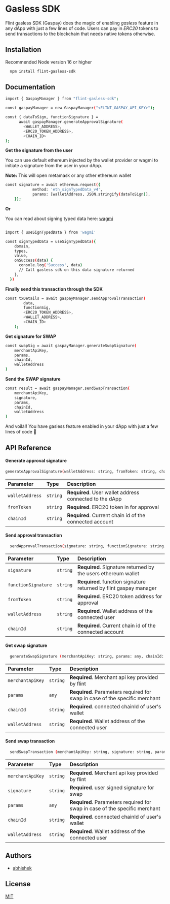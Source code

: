 # Gasless SDK

Flint gasless SDK (Gaspay) does the magic of enabling *gasless* feature in any dApp with just a few lines of code. Users can pay in *ERC20* tokens to send transactions to the blockchain that needs native tokens otherwise.

## Installation

Recommended Node version 16 or higher

```bash
  npm install flint-gasless-sdk
```
    
## Documentation

```bash
import { GaspayManager } from "flint-gasless-sdk";

const gaspayManager = new GaspayManager("<FLINT_GASPAY_API_KEY>");

const { dataToSign, functionSignature } =
      await gaspayManager.generateApprovalSignature(
        <WALLET_ADDRESS>,
        <ERC20_TOKEN_ADDRESS>,
        <CHAIN_ID>
);

```

**Get the signature from the user**

You can use default ethereum injected by the wallet provider or wagmi to initiate a signature from the user in your dApp.

**Note:**
This will open metamask or any other ethereum wallet

```bash
const signature = await ethereum.request({
            method: 'eth_signTypedData_v4',
            params: [walletAddress, JSON.stringify(dataToSign)],
    });
```

**Or**

You can read about signing typed data here: [wagmi](https://wagmi.sh/react/hooks/useSignTypedData)

```bash

import { useSignTypedData } from 'wagmi'

const signTypedData = useSignTypedData({
    domain,
    types,
    value,
    onSuccess(data) {
      console.log('Success', data)
      // Call gasless sdk on this data signature returned
    },
  })

```

**Finally send this transaction through the SDK**

```bash
const txDetails = await gaspayManager.sendApprovalTransaction(
        data,
        functionSig,
        <ERC20_TOKEN_ADDRESS>,
        <WALLET_ADDRESS>,
        <CHAIN_ID>
    );
```

**Get signature for SWAP**
```bash
const swapSig = await gaspayManager.generateSwapSignature(
    merchantApiKey,
    params,
    chainId,
    walletAddress
)
```
**Send the SWAP signature**
```bash
const result = await gaspayManager.sendSwapTransaction(
    merchantApiKey,
    signature,
    params,
    chainId,
    walletAddress
)
```

And voilà!! You have gasless feature enabled in your dApp with just a few lines of code 🥳

## API Reference

#### Generate approval signature

```bash
generateApprovalSignature(walletAddress: string, fromToken: string, chainId: string): Promise<ApprovalSignature>;
```

| Parameter | Type     | Description                |
| :-------- | :------- | :------------------------- |
| `walletAddress` | `string` | **Required**. User wallet address connected to the dApp |
| `fromToken` | `string` | **Required**. ERC20 token in for approval |
| `chainId` | `string` | **Required**. Current chain id of the connected account |

#### Send approval transaction

```bash
  sendApprovalTransaction(signature: string, functionSignature: string, fromToken: string, walletAddress: string, chainId: string): Promise<any>;
```

| Parameter | Type     | Description                       |
| :-------- | :------- | :-------------------------------- |
| `signature`      | `string` | **Required**. Signature returned by the users ethereum wallet 
| `functionSignature`      | `string` | **Required**. function signature returned by flint gaspay manager
| `fromToken`      | `string` | **Required**. ERC20 token address for approval
| `walletAddress`      | `string` | **Required**. Wallet address of the connected user
| `chainId`      | `string` | **Required**. Current chain id of the connected account

#### Get swap signature

```bash
  generateSwapSignature (merchantApiKey: string, params: any, chainId: string, walletAddress: string): Promise<string>
```

| Parameter | Type     | Description                       |
| :-------- | :------- | :-------------------------------- |
| `merchantApiKey`      | `string` | **Required**. Merchant api key provided by flint 
| `params`      | `any` | **Required**. Parameters required for swap in case of the specific merchant
| `chainId`      | `string` | **Required**. connected chainId of user's wallet
| `walletAddress`      | `string` | **Required**. Wallet address of the connected user

#### Send swap transaction

```bash
  sendSwapTransaction (merchantApiKey: string, signature: string, params: any, chainId: string, walletAddress: string): Promise<any>
```

| Parameter | Type     | Description                       |
| :-------- | :------- | :-------------------------------- |
| `merchantApiKey`      | `string` | **Required**. Merchant api key provided by flint 
| `signature`      | `string` | **Required**. user signed signature for swap
| `params`      | `any` | **Required**. Parameters required for swap in case of the specific merchant
| `chainId`      | `string` | **Required**. connected chainId of user's wallet
| `walletAddress`      | `string` | **Required**. Wallet address of the connected user



## Authors

- [abhishek](https://github.com/abhishek-Kumar009)


## License

[MIT](https://choosealicense.com/licenses/mit/)

